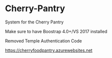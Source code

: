 # Cherry-Pantry
System for the Cherry Pantry

Make sure to have Boostrap 4.0+/VS 2017 installed

Removed Temple Authentication Code



https://cherryfoodpantry.azurewebsites.net
